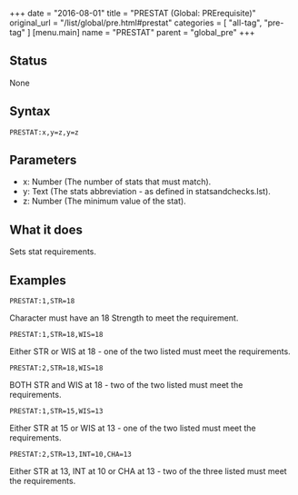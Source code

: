 +++
date = "2016-08-01"
title = "PRESTAT (Global: PRErequisite)"
original_url = "/list/global/pre.html#prestat"
categories = [ "all-tag", "pre-tag" ]
[menu.main]
    name = "PRESTAT"
    parent = "global_pre"
+++

## Status

None

## Syntax

`PRESTAT:x,y=z,y=z`

## Parameters

-   x: Number (The number of stats that must match).
-   y: Text (The stats abbreviation - as defined
    in statsandchecks.lst).
-   z: Number (The minimum value of the stat).



What it does
------------

Sets stat requirements.

Examples
--------

`PRESTAT:1,STR=18`

Character must have an 18 Strength to meet the requirement.

`PRESTAT:1,STR=18,WIS=18`

Either STR or WIS at 18 - one of the two listed must meet the
requirements.

`PRESTAT:2,STR=18,WIS=18`

BOTH STR and WIS at 18 - two of the two listed must meet the
requirements.

`PRESTAT:1,STR=15,WIS=13`

Either STR at 15 or WIS at 13 - one of the two listed must meet the
requirements.

`PRESTAT:2,STR=13,INT=10,CHA=13`

Either STR at 13, INT at 10 or CHA at 13 - two of the three listed must
meet the requirements.

